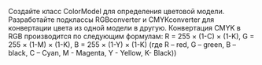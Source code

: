 Создайте класс ColorModel для определения цветовой модели. Разработайте 
подклассы RGBconverter и CMYKconverter для конвертации цвета из одной модели в другую. 
Конвертация CMYK в RGB производится по следующим формулам: R = 255 × (1-C) × (1-K), G = 
255 × (1-M) × (1-K), B = 255 × (1-Y) × (1-K) (где R – red, G – green, B – black, C – Cyan, M - Magenta, 
Y - Yellow, K- Black))
